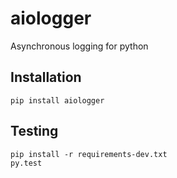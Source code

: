 # aiologger

Asynchronous logging for python

## Installation

```
pip install aiologger
``` 

## Testing 

```
pip install -r requirements-dev.txt
py.test
```
